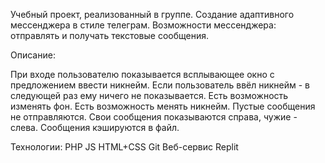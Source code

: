 Учебный проект, реализованный в группе. Создание адаптивного мессенджера в стиле телеграм. Возможности мессенджера: отправлять и получать текстовые сообщения. 

Описание:

  При входе пользователю показывается всплывающее окно с предложением ввести никнейм.
  Если пользователь ввёл никнейм - в следующей раз ему ничего не показывается.
  Есть возможность изменять фон.
  Есть возможность менять никнейм.
  Пустые сообщения не отправляются.
  Свои сообщения показываются справа, чужие - слева.
  Сообщения кэшируются в файл.


Технологии:
  PHP
  JS
  HTML+CSS
  Git
  Веб-сервис Replit
